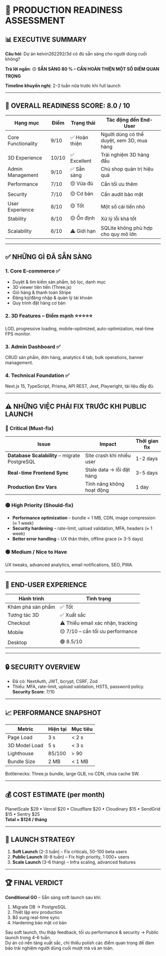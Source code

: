 # 🚀 PRODUCTION READINESS ASSESSMENT

## 📊 EXECUTIVE SUMMARY

**Câu hỏi**: Dự án kelvin262292/3d có đủ sẵn sàng cho người dùng cuối không?

**Trả lời ngắn**: 🟡 **SẴN SÀNG 80 % – CẦN HOÀN THIỆN MỘT SỐ ĐIỂM QUAN TRỌNG**

**Timeline khuyến nghị**: 2-3 tuần nữa trước khi full launch

---

## 🎯 OVERALL READINESS SCORE: **8.0 / 10**

| Hạng mục            | Điểm | Trạng thái | Tác động đến End-User                         |
|---------------------|------|------------|----------------------------------------------|
| Core Functionality  | 9/10 | ✅ Hoàn thiện  | Người dùng có thể duyệt, xem 3D, mua hàng      |
| 3D Experience       |10/10 | ✅ Excellent | Trải nghiệm 3D hàng đầu                       |
| Admin Management    | 9/10 | ✅ Sẵn sàng  | Chủ shop quản trị hiệu quả                    |
| Performance         | 7/10 | 🟡 Vừa đủ    | Cần tối ưu thêm                               |
| Security            | 7/10 | 🟡 Cơ bản    | Cần audit bảo mật                             |
| User Experience     | 8/10 | 🟡 Tốt       | Một số cải tiến nhỏ                           |
| Stability           | 8/10 | 🟡 Ổn định   | Xử lý lỗi khá tốt                             |
| Scalability         | 6/10 | ⚠️ Giới hạn  | SQLite không phù hợp cho quy mô lớn           |

---

## ✅ NHỮNG GÌ ĐÃ SẴN SÀNG

### 1. Core E-commerce ✅
* Duyệt & tìm kiếm sản phẩm, bộ lọc, danh mục  
* 3D viewer tiên tiến (Three.js)  
* Giỏ hàng & thanh toán Stripe  
* Đăng ký/đăng nhập & quản lý tài khoản  
* Quy trình đặt hàng cơ bản

### 2. 3D Features – Điểm mạnh ⭐⭐⭐⭐⭐
LOD, progressive loading, mobile-optimized, auto-optimization, real-time FPS monitor.

### 3. Admin Dashboard ✅
CRUD sản phẩm, đơn hàng, analytics 4 tab, bulk operations, banner management.

### 4. Technical Foundation ✅
Next.js 15, TypeScript, Prisma, API REST, Jest, Playwright, tài liệu đầy đủ.

---

## ⚠️ NHỮNG VIỆC PHẢI FIX TRƯỚC KHI PUBLIC LAUNCH

### 🔴 Critical (Must-fix)
| Issue | Impact | Thời gian fix |
|-------|--------|---------------|
| **Database Scalability** – migrate PostgreSQL | Site crash khi nhiều user | 1-2 days |
| **Real-time Frontend Sync** | Stale data → lỗi đặt hàng | 3-5 days |
| **Production Env Vars** | Tính năng không hoạt động | 1 day |

### 🟡 High Priority (Should-fix)
* **Performance optimization** – bundle < 1 MB, CDN, image compression (≈ 1 week)  
* **Security hardening** – rate-limit, upload validation, MFA, headers (≈ 1 week)  
* **Better error handling** – UX thân thiện, offline grace (≈ 3-5 days)

### 🟢 Medium / Nice to Have
UX tweaks, advanced analytics, email notifications, SEO, PWA.

---

## 👥 END-USER EXPERIENCE

| Hành trình | Tình trạng |
|------------|-----------|
| Khám phá sản phẩm | ✅ Tốt |
| Tương tác 3D        | ✅ Xuất sắc |
| Checkout            | ⚠️ Thiếu email xác nhận, tracking |
| Mobile              | 🟡 7/10 – cần tối ưu performance |
| Desktop             | 🟢 8.5/10 |

---

## 🔒 SECURITY OVERVIEW

* Đã có: NextAuth, JWT, bcrypt, CSRF, Zod  
* Thiếu: MFA, rate-limit, upload validation, HSTS, password policy.  
**Security Score**: 7/10

---

## 📈 PERFORMANCE SNAPSHOT

| Metric              | Hiện tại | Mục tiêu |
|---------------------|----------|----------|
| Page Load           | 3 s      | < 2 s    |
| 3D Model Load       | 5 s      | < 3 s    |
| Lighthouse          | 85/100   | > 90     |
| Bundle Size         | 2 MB     | < 1 MB   |

Bottlenecks: Three.js bundle, large GLB, no CDN, chưa cache SW.

---

## 💰 COST ESTIMATE (per month)

PlanetScale $29 • Vercel $20 • Cloudflare $20 • Cloudinary $15 • SendGrid $15 • Sentry $25  
**Total ≈ $124 / tháng**

---

## 📅 LAUNCH STRATEGY

1. **Soft Launch** (2-3 tuần) – Fix criticals, 50-100 beta users  
2. **Public Launch** (6-8 tuần) – Fix high priority, 1 000+ users  
3. **Scale Launch** (3-6 tháng) – Infra scaling, advanced features

---

## 🏆 FINAL VERDICT

**Conditional GO** – Sẵn sàng soft launch sau khi:  
1. Migrate DB → PostgreSQL  
2. Thiết lập env production  
3. Bổ sung real-time sync  
4. Hardening bảo mật cơ bản  

Sau soft launch, thu thập feedback, tối ưu performance & security → Public launch trong 4-6 tuần.  
Dự án có nền tảng xuất sắc, chỉ thiếu polish các điểm quan trọng để đảm bảo trải nghiệm người dùng cuối mượt mà và an toàn.
